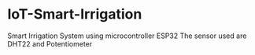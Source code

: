 # IoT-Smart-Irrigation
Smart Irrigation System using microcontroller ESP32
The sensor used are DHT22 and Potentiometer

